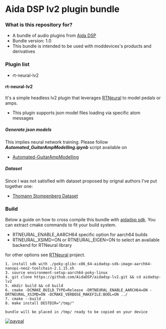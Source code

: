 # Aida DSP lv2 plugin bundle #

### What is this repository for? ###

* A bundle of audio plugins from [Aida DSP](http://aidadsp.cc)
* Bundle version: 1.0
* This bundle is intended to be used with moddevices's products and derivatives

### Plugin list ###

* rt-neural-lv2

#### rt-neural-lv2 ####

It's a simple headless lv2 plugin that leverages [RTNeural](https://github.com/jatinchowdhury18/RTNeural.git) to model
pedals or amps.

- This plugin supports json model files loading via specific atom messages

##### Generate json models #####

This implies neural network training. Please follow __*Automated_GuitarAmpModelling.ipynb*__ script available on

- [Automated-GuitarAmpModelling](https://github.com/MaxPayne86/Automated-GuitarAmpModelling/tree/aidadsp_devel)

##### Dataset #####

Since I was not satisfied with dataset proposed by orignal authors I've put together one:

- [Thomann Stompenberg Dataset](https://github.com/MaxPayne86/ThomannStompenbergDataset)

### Build ###

Below a guide on how to cross compile this bundle with [aidadsp sdk](https://drive.google.com/drive/folders/1-AAfAP-FAddCw0LJuvzsW8m_1lWHKXaV?usp=sharing).
You can extract cmake commands to fit your build system.

- RTNEURAL_ENABLE_AARCH64 specific option for aarch64 builds
- RTNEURAL_XSIMD=ON or RTNEURAL_EIGEN=ON to select an available backend for RTNeural library

for other options see [RTNeural](https://github.com/jatinchowdhury18/RTNeural.git) project.

```
1. install sdk with ./poky-glibc-x86_64-aidadsp-sdk-image-aarch64-nanopi-neo2-toolchain-2.1.15.sh
3. source environment-setup-aarch64-poky-linux
4. git clone https://github.com/AidaDSP/aidadsp-lv2.git && cd aidadsp-lv2
5. mkdir build && cd build
6. cmake -DCMAKE_BUILD_TYPE=Release -DRTNEURAL_ENABLE_AARCH64=ON -DRTNEURAL_XSIMD=ON -DCMAKE_VERBOSE_MAKEFILE:BOOL=ON ../
7. cmake --build .
8. make install DESTDIR="/tmp/"

bundle will be placed in /tmp/ ready to be copied on your device
```

[![paypal](https://www.paypalobjects.com/en_US/i/btn/btn_donateCC_LG.gif)](https://www.paypal.com/donate/?hosted_button_id=UZWHH6HKJTHFJ)
